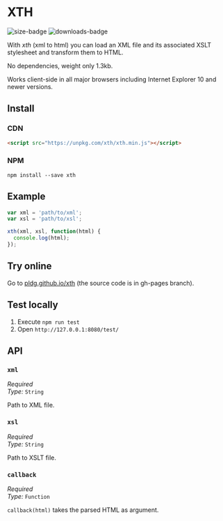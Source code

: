 # XTH

![size-badge](https://img.shields.io/github/size/pldg/xth/xth.min.js.svg)
![downloads-badge](https://img.shields.io/npm/dt/xth.svg)

With *xth* (xml to html) you can load an XML file and its associated XSLT stylesheet and transform them to HTML.

No dependencies, weight only 1.3kb.

Works client-side in all major browsers including Internet Explorer 10 and newer versions.

## Install

### CDN

```html
<script src="https://unpkg.com/xth/xth.min.js"></script>
```

### NPM

`npm install --save xth`

## Example

```js
var xml = 'path/to/xml';
var xsl = 'path/to/xsl';

xth(xml, xsl, function(html) {
  console.log(html);
});
```

## Try online

Go to [pldg.github.io/xth](https://pldg.github.io/xth/) (the source code is in gh-pages branch).

## Test locally

1. Execute `npm run test`
2. Open `http://127.0.0.1:8080/test/`

## API

### `xml`

*Required* <br>
*Type:* `String`

Path to XML file.

### `xsl`

*Required* <br>
*Type:* `String`

Path to XSLT file.

### `callback`

*Required* <br>
*Type:* `Function`

`callback(html)` takes the parsed HTML as argument.
